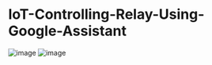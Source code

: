 # IoT-Controlling-Relay-Using-Google-Assistant
![image](https://user-images.githubusercontent.com/43896503/175228175-db327e5f-475c-4dbc-aeba-f2cd1cca4b6f.png)
![image](https://user-images.githubusercontent.com/43896503/175228231-02381aa8-9d3b-4c15-8813-1162d1cf8bed.png)
